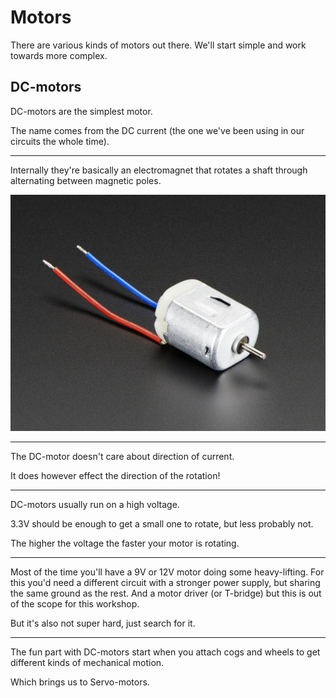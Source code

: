 # Motors

There are various kinds of motors out there. We'll start simple and work towards more complex.

## DC-motors

DC-motors are the simplest motor.

The name comes from the  DC current (the one we've been using in our circuits the whole time).

---

Internally they're basically an electromagnet that rotates a shaft through alternating between magnetic poles.

![dc motor](../assets/dc-motor.jpg)

---

The DC-motor doesn't care about direction of current.

It does however effect the direction of the rotation!

---

DC-motors usually run on a high voltage.

3.3V should be enough to get a small one to rotate, but less probably not.

The higher the voltage the faster your motor is rotating.

---

Most of the time you'll have a 9V or 12V motor doing some heavy-lifting. For this you'd need a different circuit with a stronger power supply, but sharing the same ground as the rest. And a motor driver (or T-bridge) but this is out of the scope for this workshop.

But it's also not super hard, just search for it.

---

The fun part with DC-motors start when you attach cogs and wheels to get different kinds of mechanical motion.

Which brings us to Servo-motors.
